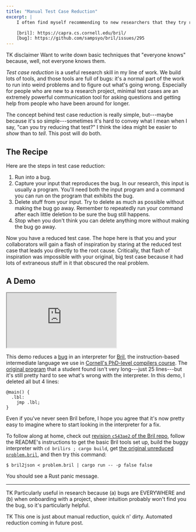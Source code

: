 ```yaml
---
title: "Manual Test Case Reduction"
excerpt: |
    I often find myself recommending to new researchers that they try reducing a buggy test case to understand a problem better. To better explain what I mean by that, I recorded a little video of myself reducing a test for a [bug][] in a [Bril][] interpreter.

    [bril]: https://capra.cs.cornell.edu/bril/
    [bug]: https://github.com/sampsyo/bril/issues/295
---
```

TK disclaimer
Want to write down basic techniques that "everyone knows" because, well, not everyone knows them.

*Test case reduction* is a useful research skill in my line of work.
We build lots of tools, and those tools are full of bugs: it's a normal part of the work to run into weird problems and to figure out what's going wrong.
Especially for people who are new to a research project, minimal test cases are an extremely powerful communication tool for asking questions and getting help from people who have been around for longer.

The concept behind test case reduction is really simple, but---maybe because it's so simple---sometimes it's hard to convey what I mean when I say, "can you try reducing that test?"
I think the idea might be easier to *show* than to *tell*.
This post will do both.

## The Recipe

Here are the steps in test case reduction:

1. Run into a bug.
2. Capture your input that reproduces the bug. In our research, this input is usually a program. You'll need both the input program and a command you can run on the program that exhibits the bug.
3. Delete stuff from your input. Try to delete as much as possible without making the bug go away. Remember to repeatedly run your command after each little deletion to be sure the bug still happens.
4. Stop when you don't think you can delete anything more without making the bug go away.

Now you have a reduced test case.
The hope here is that you and your collaborators will gain a flash of inspiration by staring at the reduced test case that leads you directly to the root cause.
Critically, that flash of inspiration was impossible with your original, big test case because it had lots of extraneous stuff in it that obscured the real problem.

## A Demo

<div class="embed">
  <iframe src="https://cdnapisec.kaltura.com/p/520801/sp/52080100/embedIframeJs/uiconf_id/31230141/partner_id/520801?iframeembed=true&entry_id=1_65qzqqcd" allowfullscreen></iframe>
</div>

This demo reduces a [bug][] in an interpreter for [Bril][], the instruction-based intermediate language we use in [Cornell's PhD-level compilers course][cs6120].
The [original program][program] that a student found isn't very long---just 25 lines---but it's still pretty hard to see what's wrong with the interpreter.
In this demo, I deleted all but 4 lines:

    @main() {
      .lbl:
        jmp .lbl;
    }

Even if you've never seen Bril before, I hope you agree that it's now pretty easy to imagine where to start looking in the interpreter for a fix.

To follow along at home, check out [revision `c543ae2` of the Bril repo][rev],
follow the README's instructions to get the basic Bril tools set up,
build the buggy interpreter with `cd brilirs ; cargo build`,
get [the original unreduced `problem.bril`][program],
and then try this command:

    $ bril2json < problem.bril | cargo run -- -p false false

You should see a Rust panic message.

[bril]: https://capra.cs.cornell.edu/bril/
[bug]: https://github.com/sampsyo/bril/issues/295
[cs6120]: https://www.cs.cornell.edu/courses/cs6120/2023fa/
[rev]: https://github.com/sampsyo/bril/tree/c543ae2f253f32c6e59580ce1e843f6a2d86a9da
[program]: https://gist.github.com/sampsyo/681f9b5d5dfe5b5c0bf1cca51fa55a5a

---

TK Particularly useful in research because (a) bugs are EVERYWHERE and (b) when onboarding with a project, sheer intuition probably won't find you the bug, so it's particularly helpful.

TK This one is just about manual reduction, quick n' dirty. Automated reduction coming in future post.
